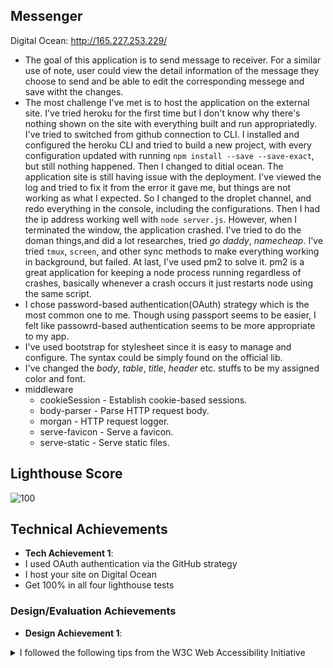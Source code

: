 ## Messenger

Digital Ocean: http://165.227.253.229/

- The goal of this application is to send message to receiver. For a similar use of note, user could view the detail information of the message they choose to send and be able to edit the corresponding messege and save witht the changes. 
- The most challenge I've met is to host the application on the external site. I've tried heroku for the first time but I don't know why there's nothing shown on the site with everything built and run appropriatedly. I've tried to switched from github connection to CLI. I installed and configured the heroku CLI and tried to build a new project, with every configuration updated with running `npm install --save --save-exact`, but still nothing happened. Then I changed to ditial ocean. The application site is still having issue with the deployment. I've viewed the log and tried to fix it from the error it gave me, but things are not working as what I expected. So I changed to the droplet channel, and redo everything in the console, including the configurations. Then I had the ip address working well with `node server.js`. However, when I terminated the window, the application crashed. I've tried to do the doman things,and did a lot researches, tried _go_ _daddy_, _namecheap_. I've tried `tmux`, `screen`, and other sync methods to make everything working in background, but failed. At last, I've used pm2 to solve it. pm2 is a great application for keeping a node process running regardless of crashes, basically whenever a crash occurs it just restarts node using the same script.  
- I chose password-based authentication(OAuth) strategy which is the most common one to me. Though using passport seems to be easier, I felt like passowrd-based authentication seems to be more appropriate to my app. 
- I've used bootstrap for stylesheet since it is easy to manage and configure. The syntax could be simply found on the official lib.
- I've changed the _body_, _table_, _title_, _header_ etc. stuffs to be my assigned color and font.
- middleware
  * cookieSession - Establish cookie-based sessions.
  * body-parser - Parse HTTP request body.
  * morgan - HTTP request logger.
  * serve-favicon - Serve a favicon.
  * serve-static - Serve static files.
  
## Lighthouse Score
![100](https://media.discordapp.net/attachments/1025448793862316124/1025448875638661160/Xnip2022-09-29_05-28-54.jpg?width=1872&height=936)

## Technical Achievements
- **Tech Achievement 1**:  
 - I used OAuth authentication via the GitHub strategy
 - I host your site on Digital Ocean
 - Get 100% in all four lighthouse tests

### Design/Evaluation Achievements
- **Design Achievement 1**: 
<details>
<summary>I followed the following tips from the W3C Web Accessibility Initiative</summary>
 
 Provide informative, unique page titles
 
 Make link text meaningful
 
 Provide clear instructions

 Keep content clear and concise
 
 Associate a label with every form control
 
 
</details>
